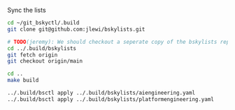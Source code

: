 Sync the lists 

```bash
cd ~/git_bskyctl/.build
git clone git@github.com:jlewi/bskylists.git 
```

```bash
# TODO(jeremy): We should checkout a seperate copy of the bskylists repo into .build
cd ../.build/bskylists
git fetch origin
git checkout origin/main
```

```bash {"id":"01JCVXFYBQY2YVJ175REQDYCER"}
cd ..
make build
```

```bash {"id":"01JCVX3AACGCBTQA817GJYXFBP"}
../.build/bsctl apply ../.build/bskylists/aiengineering.yaml
../.build/bsctl apply ../.build/bskylists/platformengineering.yaml
```